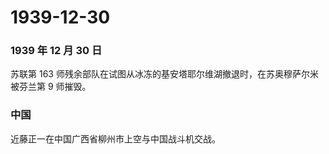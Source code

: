 # 1939-12-30

### 1939 年 12 月 30 日

苏联第 163
师残余部队在试图从冰冻的基安塔耶尔维湖撤退时，在苏奥穆萨尔米被芬兰第 9
师摧毁。

### 中国

近藤正一在中国广西省柳州市上空与中国战斗机交战。